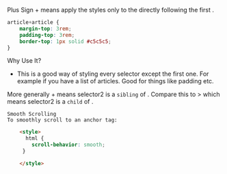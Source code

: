 Plus Sign
<selector> + <selector> means apply the styles only to the  <selector> directly following the first <selector>.
	
```css
article+article {
	margin-top: 3rem;
    padding-top: 3rem;
    border-top: 1px solid #c5c5c5;
}
```
	
Why Use It?
* This is a good way of styling every selector except the first one. For example if you have a list of articles. Good for things like padding etc.
	
More generally <selector2> + <selector2> means selector2 is a `sibling` of <selector1>. Compare this to <selector1> > <selector2> which means selector2 is a `child` of <selector1>.
	
	Smooth Scrolling
	To smoothly scroll to an anchor tag:
```html
	<style>
	  html {
    	scroll-behavior: smooth;
 	 }

	</style>
```
	


	